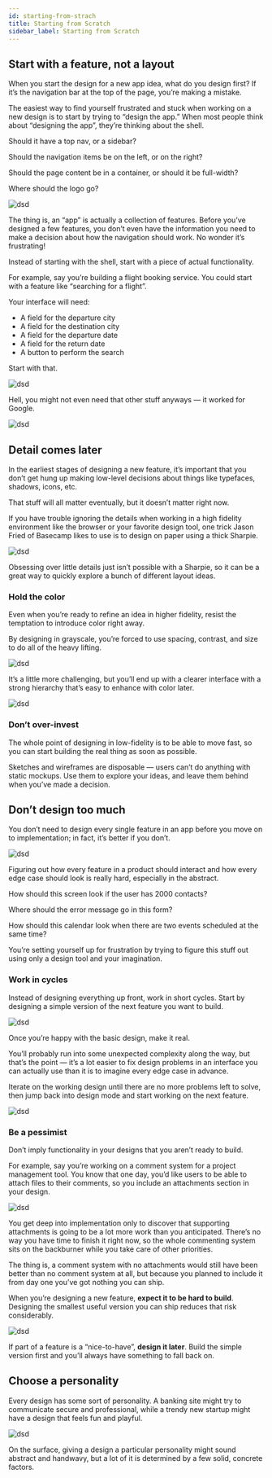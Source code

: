 ```yaml
---
id: starting-from-strach
title: Starting from Scratch
sidebar_label: Starting from Scratch
---
```

## Start with a feature, not a layout

When you start the design for a new app idea, what do you design first? If it’s the navigation bar at the top of the page, you’re making a mistake.

The easiest way to find yourself frustrated and stuck when working on a new design is to start by trying to “design the app.” When most people think about “designing the app”, they’re thinking about the shell.

Should it have a top nav, or a sidebar?

Should the navigation items be on the left, or on the right?

Should the page content be in a container, or should it be full-width?

Where should the logo go?

![dsd](./images/img01.png)

The thing is, an “app” is actually a collection of features. Before you’ve designed a few features, you don’t even have the information you need to make a decision about how the navigation should work. No wonder it’s frustrating!

Instead of starting with the shell, start with a piece of actual functionality.


For example, say you’re building a flight booking service. You could start with a feature like “searching for a flight”.

Your interface will need:

- A field for the departure city
- A field for the destination city
- A field for the departure date
- A field for the return date
- A button to perform the search

Start with that.

![dsd](./images/img02.png)

Hell, you might not even need that other stuff anyways — it worked for Google.

![dsd](./images/img03.png)

## Detail comes later

In the earliest stages of designing a new feature, it’s important that you don’t get hung up making low-level decisions about things like typefaces, shadows, icons, etc.

That stuff will all matter eventually, but it doesn’t matter right now.


If you have trouble ignoring the details when working in a high fidelity environment like the browser or your favorite design tool, one trick Jason Fried of Basecamp likes to use is to design on paper using a thick Sharpie.

![dsd](./images/img04.png)

Obsessing over little details just isn’t possible with a Sharpie, so it can be a great way to quickly explore a bunch of different layout ideas.

### Hold the color

Even when you’re ready to refine an idea in higher fidelity, resist the temptation to introduce color right away.

By designing in grayscale, you’re forced to use spacing, contrast, and size to do all of the heavy lifting.

![dsd](./images/img05.png)

It’s a little more challenging, but you’ll end up with a clearer interface with a strong hierarchy that’s easy to enhance with color later.

![dsd](./images/img06.png)

### Don’t over-invest

The whole point of designing in low-fidelity is to be able to move fast, so you can start building the real thing as soon as possible.

Sketches and wireframes are disposable — users can’t do anything with static mockups. Use them to explore your ideas, and leave them behind when you’ve made a decision.

## Don’t design too much


You don’t need to design every single feature in an app before you move on to implementation; in fact, it’s better if you don’t.

![dsd](./images/img07.png)

Figuring out how every feature in a product should interact and how every edge case should look is really hard, especially in the abstract.


How should this screen look if the user has 2000 contacts?

Where should the error message go in this form?

How should this calendar look when there are two events scheduled at the same time?

You’re setting yourself up for frustration by trying to figure this stuff out using only a design tool and your imagination.

### Work in cycles

Instead of designing everything up front, work in short cycles. Start by designing a simple version of the next feature you want to build.

![dsd](./images/img08.png)

Once you’re happy with the basic design, make it real.

You’ll probably run into some unexpected complexity along the way, but that’s the point — it’s a lot easier to fix design problems in an interface you can actually use than it is to imagine every edge case in advance.

Iterate on the working design until there are no more problems left to solve, then jump back into design mode and start working on the next feature.

![dsd](./images/img09.png)

### Be a pessimist

Don’t imply functionality in your designs that you aren’t ready to build.

For example, say you’re working on a comment system for a project management tool. You know that one day, you’d like users to be able to attach files to their comments, so you include an attachments section in your design.

![dsd](./images/img10.png)

You get deep into implementation only to discover that supporting attachments is going to be a lot more work than you anticipated. There’s no way you have time to finish it right now, so the whole commenting system sits on the backburner while you take care of other priorities.

The thing is, a comment system with no attachments would still have been better than no comment system at all, but because you planned to include it from day one you’ve got nothing you can ship.

When you’re designing a new feature, **expect it to be hard to build**. Designing the smallest useful version you can ship reduces that risk considerably.

![dsd](./images/img11.png)

If part of a feature is a “nice-to-have”, **design it later**. Build the simple version first and you’ll always have something to fall back on.

## Choose a personality

Every design has some sort of personality. A banking site might try to communicate secure and professional, while a trendy new startup might have a design that feels fun and playful.

![dsd](./images/img12.png)

On the surface, giving a design a particular personality might sound abstract and handwavy, but a lot of it is determined by a few solid, concrete factors.
